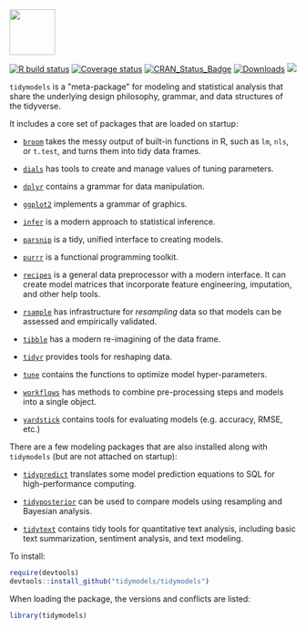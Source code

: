 <img src="tidymodels_hex.png" align="center" height = "80px" align = "middle"/>

[![R build status](https://github.com/tidymodels/tidymodels/workflows/R-CMD-check/badge.svg)](https://github.com/tidymodels/tidymodels)
[![Coverage status](https://codecov.io/gh/tidymodels/tidymodels/branch/master/graph/badge.svg)](https://codecov.io/github/tidymodels/tidymodels?branch=master)
[![CRAN_Status_Badge](http://www.r-pkg.org/badges/version/tidymodels)](http://cran.r-project.org/web/packages/tidymodels)
[![Downloads](http://cranlogs.r-pkg.org/badges/tidymodels)](http://cran.rstudio.com/package=tidymodels)
![](https://img.shields.io/badge/lifecycle-experimental-orange.svg)


`tidymodels` is a "meta-package" for modeling and statistical analysis that share the underlying design philosophy, grammar, and data structures of the tidyverse.

It includes a core set of packages that are loaded on startup:

* [`broom`](https://broom.tidymodels.org) takes the messy output of built-in functions in R, such as `lm`, `nls`, or `t.test`, and turns them into tidy data frames.

* [`dials`](https://dials.tidymodels.org) has tools to create and manage values of tuning parameters.

* [`dplyr`](http://dplyr.tidyverse.org) contains a grammar for data manipulation. 

* [`ggplot2`](http://ggplot2.tidyverse.org) implements a grammar of graphics. 

* [`infer`](http://infer.netlify.app) is a modern approach to statistical inference.

* [`parsnip`](https://parsnip.tidymodels.org) is a tidy, unified interface to creating models. 

* [`purrr`](http://purrr.tidyverse.org) is a functional programming toolkit.

* [`recipes`](https://recipes.tidymodels.org) is a general data preprocessor with a modern interface. It can create model matrices that incorporate feature engineering, imputation, and other help tools.

* [`rsample`](https://rsample.tidymodels.org) has infrastructure for _resampling_ data so that models can be assessed and empirically validated. 

* [`tibble`](http://tibble.tidyverse.org) has a modern re-imagining of the data frame.

* [`tidyr`](http://tidyr.tidyverse.org) provides tools for reshaping data. 

* [`tune`](https://tune.tidymodels.org) contains the functions to optimize model hyper-parameters.
 
* [`workflows`](https://workflows.tidymodels.org) has methods to combine pre-processing steps and models into a single object. 

* [`yardstick`](https://yardstick.tidymodels.org) contains tools for evaluating models (e.g. accuracy, RMSE, etc.)

There are a few modeling packages that are also installed along with `tidymodels` (but are not attached on startup): 

* [`tidypredict`](https://tidypredict.tidymodels.org) translates some model prediction equations to SQL for high-performance computing.

* [`tidyposterior`](https://tidyposterior.tidymodels.org) can be used to compare models using resampling and Bayesian analysis.

* [`tidytext`](https://juliasilge.github.io/tidytext) contains tidy tools for quantitative text analysis, including basic text summarization, sentiment analysis, and text modeling.


To install:

```r
require(devtools)
devtools::install_github("tidymodels/tidymodels")
```

When loading the package, the versions and conflicts are listed:



```r
library(tidymodels)
```
  
